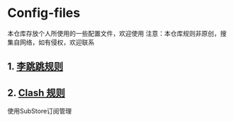 # Config-files
本仓库存放个人所使用的一些配置文件，欢迎使用
注意：本仓库规则非原创，搜集自网络，如有侵权，欢迎联系
## 1. [李跳跳规则](%E6%9D%8E%E8%B7%B3%E8%B7%B3)
## 2. [Clash 规则](Clash.yaml)
  使用SubStore订阅管理
